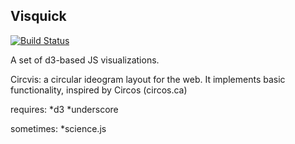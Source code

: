 ## Visquick
[![Build Status](http://nube.systemsbiology.net/github.com/rbkreisberg/visquick/status.svg?branch=master)](http://nube.systemsbiology.net/github.com/rbkreisberg/visquick)

A set of d3-based JS visualizations.

Circvis: a circular ideogram layout for the web.  It implements basic functionality, inspired by Circos (circos.ca)

requires:
*d3
*underscore 

sometimes: 
*science.js
